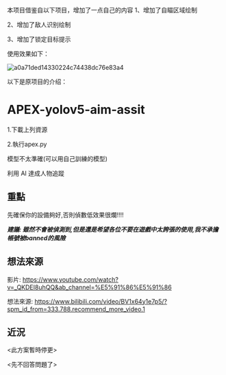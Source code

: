 本项目借鉴自以下项目，增加了一点自己的内容
1、增加了自瞄区域绘制

2、增加了敌人识别绘制

3、增加了锁定目标提示

使用效果如下：

![a0a71ded14330224c74438dc76e83a4](https://github.com/dclemon/APEX_YOLOV5_aimbot/assets/63597032/2ce14534-da21-4333-b1ca-e1e809c21da5)

以下是原项目的介绍：
# APEX-yolov5-aim-assit
1.下載上列資源

2.執行apex.py

模型不太準確(可以用自己訓練的模型)

利用 AI 達成人物追蹤

重點
--------------------------------------
先確保你的設備夠好,否則偵數低效果很爛!!!!

<b><i>建議: 雖然不會被偵測到,但是還是希望各位不要在遊戲中太誇張的使用,我不承擔帳號被banned的風險</i></b>




想法來源
---------------------------------------

影片: https://www.youtube.com/watch?v=_QKDEI8uhQQ&ab_channel=%E5%91%86%E5%91%86

想法來源: https://www.bilibili.com/video/BV1x64y1e7p5/?spm_id_from=333.788.recommend_more_video.1

近況
-------------------------------------------
<此方案暫時停更>

<先不回答問題了>


